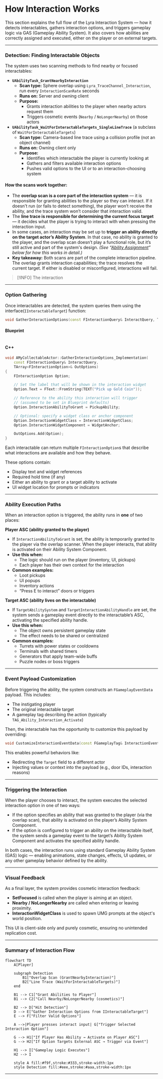 # How Interaction Works

This section explains the full flow of the Lyra Interaction System — how it detects interactables, gathers interaction options, and triggers gameplay logic via GAS (Gameplay Ability System). It also covers how abilities are correctly assigned and executed, either on the player or on external targets.

***

### Detection: Finding Interactable Objects

The system uses  two scanning methods to find nearby or focused interactables:

* **`UAbilityTask_GrantNearbyInteraction`**
  * **Scan type:** Sphere overlap using `Lyra_TraceChannel_Interaction`, run every `InteractionScanRate` seconds
  * **Runs on:** Server and owning client
  * **Purpose:**
    * Grants interaction abilities to the player when nearby actors request them
    * Triggers cosmetic events (`Nearby` / `NoLongerNearby`) on those actors
* **`UAbilityTask_WaitForInteractableTargets_SingleLineTrace`** (a subclass of `WaitForInteractableTargets`)
  * **Scan type:** Camera-based line trace using a collision profile (not an object channel)
  * **Runs on:** Owning client only
  * **Purpose:**
    * Identifies which interactable the player is currently looking at
    * Gathers and filters available interaction options
    * Pushes valid options to the UI or to an interaction-choosing system

#### How the scans work together:

* The **overlap scan is a core part of the interaction system** — it is responsible for granting abilities to the player so they can interact. If it doesn't run (or fails to detect something), the player won’t receive the ability, and the trace system won’t consider that interaction valid.
* The **line trace is responsible for determining the current focus target** — it decides what the player is trying to interact with when pressing the interaction input.
* In some cases, an interaction may be set up to **trigger an ability directly on the target actor’s Ability System**. In that case, no ability is granted to the player, and the overlap scan doesn’t play a functional role, but it’s still active and part of the system's design. _(See “_[_Ability Assignment_](how-interaction-works.md#ability-assignment-two-approaches)_” below for how this works in detail.)_
* **Key takeaway:** Both scans are part of the complete interaction pipeline. The overlap grants interaction capabilities; the trace resolves the current target. If either is disabled or misconfigured, interactions will fail.

> [!INFO]
> The interaction&#x20;

***

### Option Gathering

Once interactables are detected, the system queries them using the interface(`IInteractableTarget`) function:

```cpp
void GatherInteractionOptions(const FInteractionQuery& InteractQuery, TArray<FInteractionOption>& OutOptions);
```

<!-- tabs:start -->
#### **Blueprint**
<img src=".gitbook/assets/image (132).png" alt="" title="B_ExtractionHero Lootable Dead Body Example">


#### **C++**
```cpp
void AMyCollectableActor::GatherInteractionOptions_Implementation(
    const FInteractionQuery& InteractQuery,
    TArray<FInteractionOption>& OutOptions)
{
    FInteractionOption Option;

    // Set the label that will be shown in the interaction widget
    Option.Text = FText::FromString(TEXT("Pick up Gold Coin"));

    // Reference to the ability this interaction will trigger
    // (assumed to be set in Blueprint defaults)
    Option.InteractionAbilityToGrant = PickupAbility;

    // Optional: specify a widget class or anchor component
    Option.InteractionWidgetClass = InteractionWidgetClass;
    Option.InteractionWidgetComponent = WidgetAnchor;

    OutOptions.Add(Option);
}
```

<!-- tabs:end -->

Each interactable can return multiple `FInteractionOption`s that describe what interactions are available and how they behave.

These options contain:

* Display text and widget references
* Required hold time (if any)
* Either an ability to grant or a target ability to activate
* UI widget location for prompts or indicators

***

### Ability Execution Paths

When an interaction option is triggered, the ability runs in **one** of two places:

**Player ASC (ability granted to the player)**

* If `InteractionAbilityToGrant` is set, the ability is temporarily granted to the player via the overlap scanner. When the player interacts, that ability is activated on their Ability System Component.
* **Use this when:**
  * The logic should run on the player (inventory, UI, pickups)
  * Each player has their own context for the interaction
* **Common examples:**
  * Loot pickups
  * UI popups
  * Inventory actions
  * “Press E to interact” doors or triggers

**Target ASC (ability lives on the interactable)**

* If `TargetAbilitySystem` and `TargetInteractionAbilityHandle` are set, the system sends a gameplay event directly to the interactable’s ASC, activating the specified ability handle.
* **Use this when:**
  * The object owns persistent gameplay state
  * The effect needs to be shared or centralized
* **Common examples:**
  * Turrets with power states or cooldowns
  * Terminals with shared timers
  * Generators that apply team-wide buffs
  * Puzzle nodes or boss triggers

***

### Event Payload Customization

Before triggering the ability, the system constructs an `FGameplayEventData` payload. This includes:

* The instigating player
* The original interactable target
* A gameplay tag describing the action (typically `TAG_Ability_Interaction_Activate`)

Then, the interactable has the opportunity to customize this payload by overriding:

```cpp
void CustomizeInteractionEventData(const FGameplayTag& InteractionEventTag, FGameplayEventData& InOutEventData);
```

This enables powerful behaviors like:

* Redirecting the `Target` field to a different actor
* Injecting values or context into the payload (e.g., door IDs, interaction reasons)

***

### Triggering the Interaction

When the player chooses to interact, the system executes the selected interaction option in one of two ways:

* If the option specifies an ability that was granted to the player (via the overlap scan), that ability is activated on the player’s Ability System Component.
* If the option is configured to trigger an ability on the interactable itself, the system sends a gameplay event to the target’s Ability System Component and activates the specified ability handle.

In both cases, the interaction runs using standard Gameplay Ability System (GAS) logic — enabling animations, state changes, effects, UI updates, or any other gameplay behavior defined by the ability.

***

### Visual Feedback

As a final layer, the system provides cosmetic interaction feedback:

* **SetFocused** is called when the player is aiming at an object.
* **Nearby / NoLongerNearby** are called when entering or leaving proximity.
* **InteractionWidgetClass** is used to spawn UMG prompts at the object's world position.

This UI is client-side only and purely cosmetic, ensuring no unintended replication cost.

***

### Summary of Interaction Flow

```mermaid fullWidth="false"
flowchart TD
    A[Player]
    
    subgraph Detection
        B1["Overlap Scan (GrantNearbyInteraction)"]
        B2["Line Trace (WaitForInteractableTargets)"]
    end

    B1 --> C1["Grant Abilities to Player"]
    B1 --> C2["Call Nearby/NoLongerNearby (cosmetics)"]

    B2 --> D["Hit Detection"]
    D --> E["Gather Interaction Options from IInteractableTarget"]
    E --> F["Filter Valid Options"]

    A -->|Player presses interact input| G["Trigger Selected Interaction Option"]

    G --> H1["If Player Has Ability → Activate on Player ASC"]
    G --> H2["If Option Targets External ASC → Trigger via Event"]

    H1 --> I["Gameplay Logic Executes"]
    H2 --> I

    style A fill:#f9f,stroke:#333,stroke-width:1px
    style Detection fill:#eee,stroke:#aaa,stroke-width:1px

```

***
